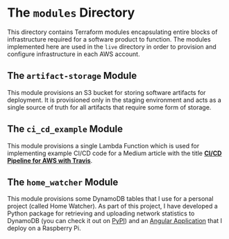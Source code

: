 
# The `modules` Directory
This directory contains Terraform modules encapsulating entire blocks of infrastructure required for a software product to function. The modules implemented here are used in the `live` directory in order to provision and configure infrastructure in each AWS account.

## The `artifact-storage` Module
This module provisions an S3 bucket for storing software artifacts for deployment. It is provisioned only in the staging environment and acts as a single source of truth for all artifacts that require some form of storage.

## The `ci_cd_example` Module
This module provisions a single Lambda Function which is used for implementing example CI/CD code for a Medium article with the title [**CI/CD Pipeline for AWS with Travis**](https://medium.com/@stefan.georgescu.970/ci-cd-pipeline-for-aws-with-travis).

## The `home_watcher` Module
This module provisions some DynamoDB tables that I use for a personal project (called Home Watcher).
As part of this project, I have developed a Python package for retrieving and uploading network statistics to DynamoDB (you can check it out on [PyPI](https://pypi.org/project/network-statistics-service/)) and an [Angular Application](https://gitlab.com/stefan.georgescu/home-watcher) that I deploy on a Raspberry Pi.
